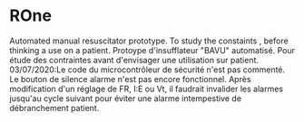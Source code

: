 # ROne
Automated manual resuscitator prototype. To study the constaints , before thinking a use on a patient.
Protoype d'insufflateur "BAVU" automatisé. Pour étude des contraintes avant d'envisager une utilisation sur patient.
03/07/2020:Le code du microcontrôleur de sécurité n'est pas commenté. Le bouton de silence alarme n'est pas encore  fonctionnel. Après modification d'un réglage de FR, I:E ou Vt, il faudrait invalider les alarmes jusqu'au cycle suivant pour éviter une alarme intempestive de débranchement patient.
